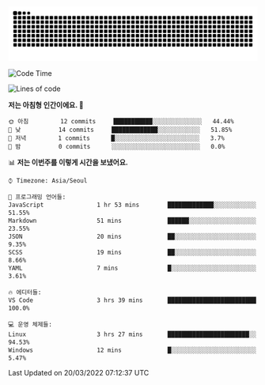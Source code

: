 [![Snake](https://raw.githubusercontent.com/teodu1597/teodu1597/output/github-contribution-grid-snake.svg)](https://github.com/teodu1597)

<!--START_SECTION:waka-->
![Code Time](http://img.shields.io/badge/Code%20Time-3%20hrs%2040%20mins-blue)

![Lines of code](https://img.shields.io/badge/%EC%A0%80%EB%8A%94%20%EC%97%AC%ED%83%9C%EA%B9%8C%EC%A7%80%20-12%20%EC%A4%84%EC%9D%98%20%EC%BD%94%EB%93%9C%EB%A5%BC%20%EC%9E%91%EC%84%B1%ED%96%88%EC%96%B4%EC%9A%94.-blue)

**저는 아침형 인간이에요. 🐤** 

```text
🌞 아침         12 commits     ███████████░░░░░░░░░░░░░░   44.44% 
🌆 낮　         14 commits     █████████████░░░░░░░░░░░░   51.85% 
🌃 저녁         1 commits      █░░░░░░░░░░░░░░░░░░░░░░░░   3.7% 
🌙 밤　         0 commits      ░░░░░░░░░░░░░░░░░░░░░░░░░   0.0%

```


📊 **저는 이번주를 이렇게 시간을 보냈어요.** 

```text
⌚︎ Timezone: Asia/Seoul

💬 프로그래밍 언어들: 
JavaScript               1 hr 53 mins        █████████████░░░░░░░░░░░░   51.55% 
Markdown                 51 mins             ██████░░░░░░░░░░░░░░░░░░░   23.55% 
JSON                     20 mins             ██░░░░░░░░░░░░░░░░░░░░░░░   9.35% 
SCSS                     19 mins             ██░░░░░░░░░░░░░░░░░░░░░░░   8.66% 
YAML                     7 mins              █░░░░░░░░░░░░░░░░░░░░░░░░   3.61%

🔥 에디터들: 
VS Code                  3 hrs 39 mins       █████████████████████████   100.0%

💻 운영 체제들: 
Linux                    3 hrs 27 mins       ███████████████████████░░   94.53% 
Windows                  12 mins             █░░░░░░░░░░░░░░░░░░░░░░░░   5.47%

```


 Last Updated on 20/03/2022 07:12:37 UTC
<!--END_SECTION:waka-->
